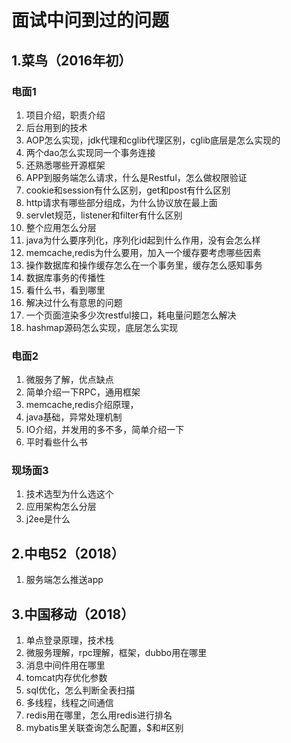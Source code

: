 # 面试中问到过的问题

## 1.菜鸟（2016年初）
### 电面1
1. 项目介绍，职责介绍
2. 后台用到的技术
3. AOP怎么实现，jdk代理和cglib代理区别，cglib底层是怎么实现的
4. 两个dao怎么实现同一个事务连接
5. 还熟悉哪些开源框架
6. APP到服务端怎么请求，什么是Restful，怎么做权限验证
7. cookie和session有什么区别，get和post有什么区别
8. http请求有哪些部分组成，为什么协议放在最上面
9. servlet规范，listener和filter有什么区别
10. 整个应用怎么分层
11. java为什么要序列化，序列化id起到什么作用，没有会怎么样
12. memcache,redis为什么要用，加入一个缓存要考虑哪些因素
13. 操作数据库和操作缓存怎么在一个事务里，缓存怎么感知事务
14. 数据库事务的传播性
15. 看什么书，看到哪里
16. 解决过什么有意思的问题
17. 一个页面渲染多少次restful接口，耗电量问题怎么解决
18. hashmap源码怎么实现，底层怎么实现

### 电面2
1. 微服务了解，优点缺点
2. 简单介绍一下RPC，通用框架
3. memcache,redis介绍原理，
4. java基础，异常处理机制
5. IO介绍，并发用的多不多，简单介绍一下
6. 平时看些什么书

### 现场面3
1. 技术选型为什么选这个
2. 应用架构怎么分层
3. j2ee是什么

## 2.中电52（2018）
1. 服务端怎么推送app

## 3.中国移动（2018）
1. 单点登录原理，技术栈
2. 微服务理解，rpc理解，框架，dubbo用在哪里
3. 消息中间件用在哪里
4. tomcat内存优化参数
5. sql优化，怎么判断全表扫描
6. 多线程，线程之间通信
7. redis用在哪里，怎么用redis进行排名
8. mybatis里关联查询怎么配置，$和#区别